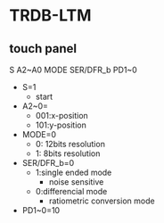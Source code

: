 # TRDB-LTM
## touch panel
S A2~A0 MODE SER/DFR_b PD1~0
* S=1
  * start
* A2~0=
  * 001:x-position 
  * 101:y-position
* MODE=0
  * 0: 12bits resolution
  * 1: 8bits resolution
* SER/DFR_b=0
  * 1:single ended mode
    * noise sensitive
  * 0:differencial mode
    * ratiometric conversion mode
* PD1~0=10


